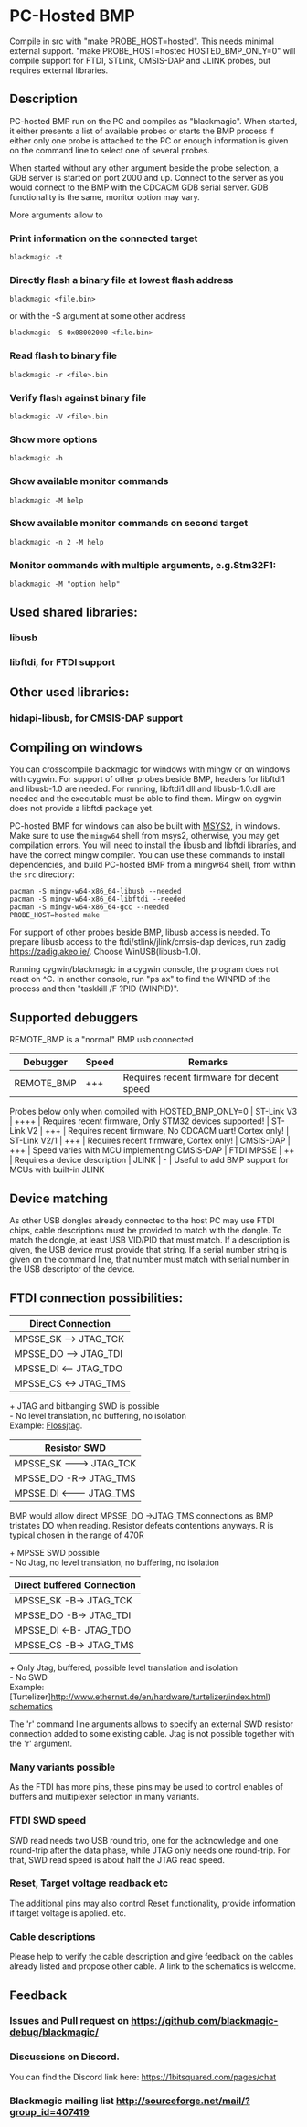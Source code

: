 # PC-Hosted BMP
Compile in src with "make PROBE_HOST=hosted". This needs minimal external
support.  "make PROBE_HOST=hosted HOSTED_BMP_ONLY=0" will compile support for FTDI,
STLink, CMSIS-DAP and JLINK probes, but requires external libraries.

## Description
PC-hosted BMP run on the PC and compiles as "blackmagic". When started,
it either presents a list of available probes or starts the BMP process
if either only one probe is attached to the PC or enough information is
given on the command line to select one of several probes.

When started without any other argument beside the probe selection, a
GDB server is started on port 2000 and up. Connect to the server as you would
connect to the BMP with the CDCACM GDB serial server. GDB functionality
is the same, monitor option may vary.

More arguments allow to
### Print information on the connected target
```
blackmagic -t
```
### Directly flash a binary file at lowest flash address
```
blackmagic <file.bin>
```
or with the -S argument at some other address
```
blackmagic -S 0x08002000 <file.bin>
```

### Read flash to binary file
```
blackmagic -r <file>.bin
```
### Verify flash against binary file
```
blackmagic -V <file>.bin
```
### Show more options
```
blackmagic -h
```
### Show available monitor commands
```
blackmagic -M help
```
### Show available monitor commands on second target
```
blackmagic -n 2 -M help
```
### Monitor commands with multiple arguments, e.g.Stm32F1:
```
blackmagic -M "option help"
```
## Used shared libraries:
### libusb
### libftdi, for FTDI support

## Other used libraries:
### hidapi-libusb, for CMSIS-DAP support

## Compiling on windows

You can crosscompile blackmagic for windows with mingw or on windows
with cygwin. For support of other probes beside BMP, headers for libftdi1 and
libusb-1.0 are needed. For running, libftdi1.dll and libusb-1.0.dll are needed
and the executable must be able to find them. Mingw on cygwin does not provide
a libftdi package yet.

PC-hosted BMP for windows can also be built with [MSYS2](https://www.msys2.org/),
in windows. Make sure to use the `mingw64` shell from msys2, otherwise,
you may get compilation errors. You will need to install the libusb
and libftdi libraries, and have the correct mingw compiler.
You can use these commands to install dependencies, and build PC-hosted BMP
from a mingw64 shell, from within the `src` directory:
```
pacman -S mingw-w64-x86_64-libusb --needed
pacman -S mingw-w64-x86_64-libftdi --needed
pacman -S mingw-w64-x86_64-gcc --needed
PROBE_HOST=hosted make
```

For support of other probes beside BMP, libusb access is needed. To prepare
libusb access to the ftdi/stlink/jlink/cmsis-dap devices, run zadig
https://zadig.akeo.ie/. Choose WinUSB(libusb-1.0).

Running cygwin/blackmagic in a cygwin console, the program does not react
on ^C. In another console, run "ps ax" to find the WINPID of the process
and then "taskkill /F ?PID (WINPID)".

## Supported debuggers
REMOTE_BMP is a "normal" BMP usb connected

|   Debugger   | Speed | Remarks
| ------------ | ----- | ------
| REMOTE_BMP   |  +++  | Requires recent firmware for decent speed
Probes below only when compiled with HOSTED_BMP_ONLY=0
| ST-Link V3   | ++++  | Requires recent firmware, Only STM32 devices supported!
| ST-Link V2   |  +++  | Requires recent firmware, No CDCACM uart! Cortex only!
| ST-Link V2/1 |  +++  | Requires recent firmware, Cortex only!
| CMSIS-DAP    |  +++  | Speed varies with MCU implementing CMSIS-DAP
| FTDI MPSSE   |   ++  | Requires a device description
| JLINK        |    -  | Useful to add BMP support for MCUs with built-in JLINK

## Device matching
As other USB dongles already connected to the host PC may use FTDI chips,
cable descriptions must be provided to match with the dongle.
To match the dongle, at least USB VID/PID  that must match.
If a description is given, the USB device must provide that string. If a
serial number string is given on the command line, that number must match
with serial number in the USB descriptor of the device.

## FTDI connection possibilities:

| Direct Connection     |
| ----------------------|
| MPSSE_SK --> JTAG_TCK |
| MPSSE_DO --> JTAG_TDI |
| MPSSE_DI <-- JTAG_TDO |
| MPSSE_CS <-> JTAG_TMS |

\+ JTAG and bitbanging SWD is possible<br>
\- No level translation, no buffering, no isolation<br>
Example: [Flossjtag](https://randomprojects.org/wiki/Floss-JTAG).

| Resistor SWD           |
|------------------------|
| MPSSE_SK ---> JTAG_TCK |
| MPSSE_DO -R-> JTAG_TMS |
| MPSSE_DI <--- JTAG_TMS |

BMP would allow direct MPSSE_DO ->JTAG_TMS connections as BMP tristates DO
when reading. Resistor defeats contentions anyways. R is typical chosen
in the range of 470R

\+ MPSSE SWD possible<br>
\- No Jtag, no level translation, no buffering, no isolation<br>

|Direct buffered Connection|
|--------------------------|
| MPSSE_SK -B-> JTAG_TCK   |
| MPSSE_DO -B-> JTAG_TDI   |
| MPSSE_DI <-B- JTAG_TDO   |
| MPSSE_CS -B-> JTAG_TMS   |

\+ Only Jtag, buffered, possible level translation and isolation<br>
\- No SWD<br>
Example: [Turtelizer]http://www.ethernut.de/en/hardware/turtelizer/index.html)
[schematics](http://www.ethernut.de/pdf/turtelizer20c-schematic.pdf)

The 'r' command line arguments allows to specify an external SWD
resistor connection added to some existing cable. Jtag is not possible
together with the 'r' argument.

### Many variants possible
As the FTDI has more pins, these pins may be used to control
enables of buffers and multiplexer selection in many variants.

### FTDI SWD speed
SWD read needs two USB round trip, one for the acknowledge and one
round-trip after the data phase, while JTAG only needs one round-trip.
For that, SWD read speed is about half the JTAG read speed.

### Reset, Target voltage readback etc
The additional pins may also control Reset functionality, provide
information if target voltage is applied. etc.

### Cable descriptions
Please help to verify the cable description and give feedback on the
cables already listed and propose other cable. A link to the schematics
is welcome.

## Feedback
### Issues and Pull request on https://github.com/blackmagic-debug/blackmagic/
### Discussions on Discord.
You can find the Discord link here: https://1bitsquared.com/pages/chat
### Blackmagic mailing list http://sourceforge.net/mail/?group_id=407419
